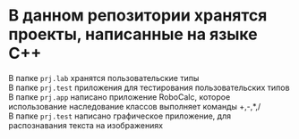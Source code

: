 # В данном репозитории хранятся проекты, написанные на языке C++

В папке `prj.lab` хранятся пользовательские типы\
В папке `prj.test` приложения для тестирования пользовательских типов\
В папке `prj.app` написано приложение RoboCalc, которое использование наследование классов выполняет команды +,-,*,/ \
В папке `prj.test` написано графическое приложение, для распознавания текста на изображениях
